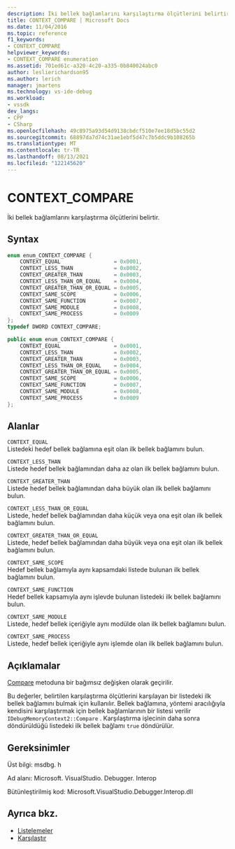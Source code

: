```yaml
---
description: İki bellek bağlamlarını karşılaştırma ölçütlerini belirtir.
title: CONTEXT_COMPARE | Microsoft Docs
ms.date: 11/04/2016
ms.topic: reference
f1_keywords:
- CONTEXT_COMPARE
helpviewer_keywords:
- CONTEXT_COMPARE enumeration
ms.assetid: 701ed61c-a320-4c20-a335-0b840024abc0
author: leslierichardson95
ms.author: lerich
manager: jmartens
ms.technology: vs-ide-debug
ms.workload:
- vssdk
dev_langs:
- CPP
- CSharp
ms.openlocfilehash: 49c8975a93d54d9138cbdcf510e7ee18d5bc55d2
ms.sourcegitcommit: 68897da7d74c31ae1ebf5d47c7b5ddc9b108265b
ms.translationtype: MT
ms.contentlocale: tr-TR
ms.lasthandoff: 08/13/2021
ms.locfileid: "122145620"
---
```

# <a name="context_compare"></a>CONTEXT_COMPARE
İki bellek bağlamlarını karşılaştırma ölçütlerini belirtir.

## <a name="syntax"></a>Syntax

```cpp
enum enum_CONTEXT_COMPARE {
    CONTEXT_EQUAL                 = 0x0001,
    CONTEXT_LESS_THAN             = 0x0002,
    CONTEXT_GREATER_THAN          = 0x0003,
    CONTEXT_LESS_THAN_OR_EQUAL    = 0x0004,
    CONTEXT_GREATER_THAN_OR_EQUAL = 0x0005,
    CONTEXT_SAME_SCOPE            = 0x0006,
    CONTEXT_SAME_FUNCTION         = 0x0007,
    CONTEXT_SAME_MODULE           = 0x0008,
    CONTEXT_SAME_PROCESS          = 0x0009
};
typedef DWORD CONTEXT_COMPARE;
```

```csharp
public enum enum_CONTEXT_COMPARE {
    CONTEXT_EQUAL                 = 0x0001,
    CONTEXT_LESS_THAN             = 0x0002,
    CONTEXT_GREATER_THAN          = 0x0003,
    CONTEXT_LESS_THAN_OR_EQUAL    = 0x0004,
    CONTEXT_GREATER_THAN_OR_EQUAL = 0x0005,
    CONTEXT_SAME_SCOPE            = 0x0006,
    CONTEXT_SAME_FUNCTION         = 0x0007,
    CONTEXT_SAME_MODULE           = 0x0008,
    CONTEXT_SAME_PROCESS          = 0x0009
};
```

## <a name="fields"></a>Alanlar
`CONTEXT_EQUAL`\
Listedeki hedef bellek bağlamına eşit olan ilk bellek bağlamını bulun.

`CONTEXT_LESS_THAN`\
Listede hedef bellek bağlamından daha az olan ilk bellek bağlamını bulun.

`CONTEXT_GREATER_THAN`\
Listede hedef bellek bağlamından daha büyük olan ilk bellek bağlamını bulun.

`CONTEXT_LESS_THAN_OR_EQUAL`\
Listede, hedef bellek bağlamından daha küçük veya ona eşit olan ilk bellek bağlamını bulun.

`CONTEXT_GREATER_THAN_OR_EQUAL`\
Listede, hedef bellek bağlamından daha büyük veya ona eşit olan ilk bellek bağlamını bulun.

`CONTEXT_SAME_SCOPE`\
Hedef bellek bağlamıyla aynı kapsamdaki listede bulunan ilk bellek bağlamını bulun.

`CONTEXT_SAME_FUNCTION`\
Hedef bellek kapsamıyla aynı işlevde bulunan listedeki ilk bellek bağlamını bulun.

`CONTEXT_SAME_MODULE`\
Listede, hedef bellek içeriğiyle aynı modülde olan ilk bellek bağlamını bulun.

`CONTEXT_SAME_PROCESS`\
Listede, hedef bellek içeriğiyle aynı işlemde olan ilk bellek bağlamını bulun.

## <a name="remarks"></a>Açıklamalar
[Compare](../../../extensibility/debugger/reference/idebugmemorycontext2-compare.md) metoduna bir bağımsız değişken olarak geçirilir.

Bu değerler, belirtilen karşılaştırma ölçütlerini karşılayan bir listedeki ilk bellek bağlamını bulmak için kullanılır. Bellek bağlamına, yöntemi aracılığıyla kendisini karşılaştırmak için bellek bağlamlarının bir listesi verilir `IDebugMemoryContext2::Compare` . Karşılaştırma işlecinin daha sonra döndürüldüğü listedeki ilk bellek bağlamı `true` döndürülür.

## <a name="requirements"></a>Gereksinimler
Üst bilgi: msdbg. h

Ad alanı: Microsoft. VisualStudio. Debugger. Interop

Bütünleştirilmiş kod: Microsoft.VisualStudio.Debugger.Interop.dll

## <a name="see-also"></a>Ayrıca bkz.
- [Listelemeler](../../../extensibility/debugger/reference/enumerations-visual-studio-debugging.md)
- [Karşılaştır](../../../extensibility/debugger/reference/idebugmemorycontext2-compare.md)
